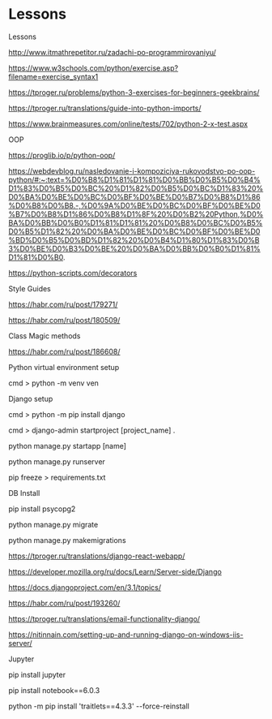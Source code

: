 # Lessons
Lessons

http://www.itmathrepetitor.ru/zadachi-po-programmirovaniyu/

https://www.w3schools.com/python/exercise.asp?filename=exercise_syntax1

https://tproger.ru/problems/python-3-exercises-for-beginners-geekbrains/

https://tproger.ru/translations/guide-into-python-imports/

https://www.brainmeasures.com/online/tests/702/python-2-x-test.aspx

OOP

https://proglib.io/p/python-oop/

https://webdevblog.ru/nasledovanie-i-kompoziciya-rukovodstvo-po-oop-python/#:~:text=%D0%B8%D1%81%D1%81%D0%BB%D0%B5%D0%B4%D1%83%D0%B5%D0%BC%20%D1%82%D0%B5%D0%BC%D1%83%20%D0%BA%D0%BE%D0%BC%D0%BF%D0%BE%D0%B7%D0%B8%D1%86%D0%B8%D0%B8.-,%D0%9A%D0%BE%D0%BC%D0%BF%D0%BE%D0%B7%D0%B8%D1%86%D0%B8%D1%8F%20%D0%B2%20Python,%D0%BA%D0%BB%D0%B0%D1%81%D1%81%20%D0%B8%D0%BC%D0%B5%D0%B5%D1%82%20%D0%BA%D0%BE%D0%BC%D0%BF%D0%BE%D0%BD%D0%B5%D0%BD%D1%82%20%D0%B4%D1%80%D1%83%D0%B3%D0%BE%D0%B3%D0%BE%20%D0%BA%D0%BB%D0%B0%D1%81%D1%81%D0%B0.

https://python-scripts.com/decorators

Style Guides

https://habr.com/ru/post/179271/

https://habr.com/ru/post/180509/

Class Magic methods

https://habr.com/ru/post/186608/

Python virtual environment setup 

cmd > python -m venv ven 

Django setup 

cmd > python -m pip install django 

cmd > django-admin startproject [project_name] . 

python manage.py startapp [name]

python manage.py runserver

pip freeze > requirements.txt

DB Install

pip install psycopg2

python manage.py migrate

python manage.py makemigrations

https://tproger.ru/translations/django-react-webapp/

https://developer.mozilla.org/ru/docs/Learn/Server-side/Django

https://docs.djangoproject.com/en/3.1/topics/

https://habr.com/ru/post/193260/

https://tproger.ru/translations/email-functionality-django/

https://nitinnain.com/setting-up-and-running-django-on-windows-iis-server/

Jupyter

pip install jupyter

pip install notebook==6.0.3

python -m pip install 'traitlets==4.3.3' --force-reinstall
